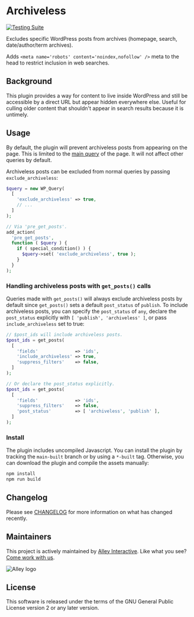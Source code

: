 # Archiveless

[![Testing
Suite](https://github.com/alleyinteractive/archiveless/actions/workflows/unit-test.yml/badge.svg)](https://github.com/alleyinteractive/archiveless/actions/workflows/unit-test.yml)

Excludes specific WordPress posts from archives (homepage, search,
date/author/term archives).

Adds `<meta name='robots' content='noindex,nofollow' />` meta to the head to
restrict inclusion in web searches.

## Background

This plugin provides a way for content to live inside WordPress and still be
accessible by a direct URL but appear hidden everywhere else. Useful for culling
older content that shouldn't appear in search results because it is untimely.

## Usage

By default, the plugin will prevent archiveless posts from appearing on the page. This is limited to the [main
query](https://developer.wordpress.org/reference/functions/is_main_query/) of
the page. It will not affect other queries by default.

Archiveless posts can be excluded from normal queries by passing
`exclude_archiveless`:

```php
$query = new WP_Query(
  [
    'exclude_archiveless' => true,
    // ...
  ]
);

// Via 'pre_get_posts'.
add_action(
  'pre_get_posts',
  function ( $query ) {
    if ( special_condition() ) {
      $query->set( 'exclude_archiveless', true );
    }
  }
);
```

### Handling archiveless posts with `get_posts()` calls

Queries made with `get_posts()` will always exclude archiveless posts by default
since `get_posts()` sets a default `post_status` of `publish`. To include
archiveless posts, you can specify the `post_status` of `any`, declare the
`post_status` explicitly with `[ 'publish', 'archiveless' ]`, or pass
`include_archiveless` set to true:

```php
// $post_ids will include archiveless posts.
$post_ids = get_posts(
  [
    'fields'              => 'ids',
    'include_archiveless' => true,
    'suppress_filters'    => false,
  ]
);

// Or declare the post_status explicitly.
$post_ids = get_posts(
  [
    'fields'              => 'ids',
    'suppress_filters'    => false,
    'post_status'         => [ 'archiveless', 'publish' ],
  ]
);
```

### Install

The plugin includes uncompiled Javascript. You can install the plugin by
tracking the `main-built` branch or by using a `*-built` tag. Otherwise, you can
download the plugin and compile the assets manually:

```bash
npm install
npm run build
```

## Changelog

Please see [CHANGELOG](CHANGELOG.md) for more information on what has changed
recently.

## Maintainers

This project is actively maintained by [Alley
Interactive](https://github.com/alleyinteractive). Like what you see? [Come work
with us](https://alley.co/careers/).

![Alley logo](https://avatars.githubusercontent.com/u/1733454?s=200&v=4)

## License

This software is released under the terms of the GNU General Public License
version 2 or any later version.